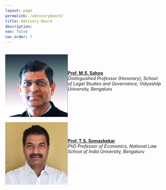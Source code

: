 ```yaml
---
layout: page
permalink: /advisoryboard/
title: Advisory Board 
description:
nav: false
nav_order: 7
---
```

\
[<img align="left" src="/assets/img/prof_ms_sahoo.jpeg" alt="Prof. M. S. Sahoo" width="200"/>](https://sahooregulatorychambers.in/)
\
\
\
 [__Prof. M.S. Sahoo__](https://vidyashilp.edu.in/sahoo/) 
\
 _Distinguished Professor (Honorary), School of Legal Studies and Governance, Vidyashilp University, Bengaluru_
<br clear="left"/>
\
[<img align="left" src="/assets/img/prof_somashekar.jpg" alt="Prof. T. S. Somashekar" width="200"/>](https://www.nls.ac.in/faculty/t-s-somashekar/) 
\
\
\
 [__Prof. T.S. Somashekar__](https://www.nls.ac.in/faculty/t-s-somashekar/)
\
 _PhD Professor of Economics, National Law School of India University, Bengaluru_
 <br clear="left"/>
